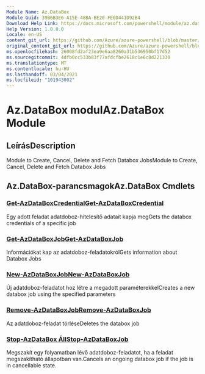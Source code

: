 ```yaml
---
Module Name: Az.DataBox
Module Guid: 39B6B3E6-A15E-48BA-BE20-FE0D441D92B4
Download Help Link: https://docs.microsoft.com/powershell/module/az.databox
Help Version: 1.0.0.0
Locale: en-US
content_git_url: https://github.com/Azure/azure-powershell/blob/master/src/DataBox/DataBox/help/Az.DataBox.md
original_content_git_url: https://github.com/Azure/azure-powershell/blob/master/src/DataBox/DataBox/help/Az.DataBox.md
ms.openlocfilehash: 26008fd2af23ea9e6aa8260a31b536950bf17d52
ms.sourcegitcommit: 4dfb0cc533b83f77afdcfbe2618c1e6c8d221330
ms.translationtype: MT
ms.contentlocale: hu-HU
ms.lasthandoff: 03/04/2021
ms.locfileid: "101943002"
---
```

# <span data-ttu-id="7dd73-101">Az.DataBox modul</span><span class="sxs-lookup"><span data-stu-id="7dd73-101">Az.DataBox Module</span></span>
## <span data-ttu-id="7dd73-102">Leírás</span><span class="sxs-lookup"><span data-stu-id="7dd73-102">Description</span></span>
<span data-ttu-id="7dd73-103">Module to Create, Cancel, Delete and Fetch Databox Jobs</span><span class="sxs-lookup"><span data-stu-id="7dd73-103">Module to Create, Cancel, Delete and Fetch Databox Jobs</span></span>

## <span data-ttu-id="7dd73-104">Az.DataBox-parancsmagok</span><span class="sxs-lookup"><span data-stu-id="7dd73-104">Az.DataBox Cmdlets</span></span>
### [<span data-ttu-id="7dd73-105">Get-AzDataBoxCredential</span><span class="sxs-lookup"><span data-stu-id="7dd73-105">Get-AzDataBoxCredential</span></span>](Get-AzDataBoxCredential.md)
<span data-ttu-id="7dd73-106">Egy adott feladat adatdoboz-hitelesítő adatait kapja meg</span><span class="sxs-lookup"><span data-stu-id="7dd73-106">Gets the databox credentials of a specific job</span></span>

### [<span data-ttu-id="7dd73-107">Get-AzDataBoxJob</span><span class="sxs-lookup"><span data-stu-id="7dd73-107">Get-AzDataBoxJob</span></span>](Get-AzDataBoxJob.md)
<span data-ttu-id="7dd73-108">Információkat kap az adatdoboz-feladatokról</span><span class="sxs-lookup"><span data-stu-id="7dd73-108">Gets information about Databox Jobs</span></span>

### [<span data-ttu-id="7dd73-109">New-AzDataBoxJob</span><span class="sxs-lookup"><span data-stu-id="7dd73-109">New-AzDataBoxJob</span></span>](New-AzDataBoxJob.md)
<span data-ttu-id="7dd73-110">Új adatdoboz-feladatot hoz létre a megadott paraméterekkel</span><span class="sxs-lookup"><span data-stu-id="7dd73-110">Creates a new databox job using the specified parameters</span></span>

### [<span data-ttu-id="7dd73-111">Remove-AzDataBoxJob</span><span class="sxs-lookup"><span data-stu-id="7dd73-111">Remove-AzDataBoxJob</span></span>](Remove-AzDataBoxJob.md)
<span data-ttu-id="7dd73-112">Az adatdoboz-feladat törlése</span><span class="sxs-lookup"><span data-stu-id="7dd73-112">Deletes the databox job</span></span>

### [<span data-ttu-id="7dd73-113">Stop-AzDataBox Áll</span><span class="sxs-lookup"><span data-stu-id="7dd73-113">Stop-AzDataBoxJob</span></span>](Stop-AzDataBoxJob.md)
<span data-ttu-id="7dd73-114">Megszakít egy folyamatban lévő adatdoboz-feladatot, ha a feladat megszakítható állapotban van.</span><span class="sxs-lookup"><span data-stu-id="7dd73-114">Cancels an ongoing databox job if the job is in cancellable state.</span></span>

